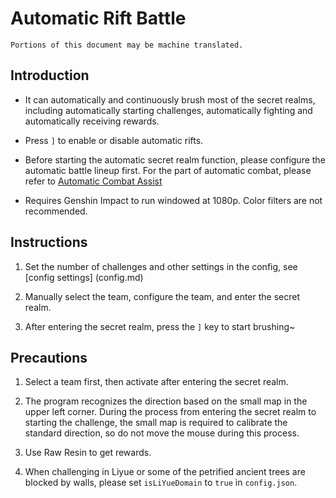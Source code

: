 # Automatic Rift Battle

```
Portions of this document may be machine translated.
```

## Introduction

- It can automatically and continuously brush most of the secret realms, including automatically starting challenges, automatically fighting and automatically receiving rewards.

- Press `]` to enable or disable automatic rifts.

- Before starting the automatic secret realm function, please configure the automatic battle lineup first. For the part of automatic combat, please refer to [Automatic Combat Assist](combat_assi.md)

- Requires Genshin Impact to run windowed at 1080p. Color filters are not recommended.

## Instructions

1. Set the number of challenges and other settings in the config, see [config settings] (config.md)

2. Manually select the team, configure the team, and enter the secret realm.

3. After entering the secret realm, press the `]` key to start brushing~

## Precautions

1. Select a team first, then activate after entering the secret realm.

2. The program recognizes the direction based on the small map in the upper left corner. During the process from entering the secret realm to starting the challenge, the small map is required to calibrate the standard direction, so do not move the mouse during this process.

3. Use Raw Resin to get rewards.

4. When challenging in Liyue or some of the petrified ancient trees are blocked by walls, please set `isLiYueDomain` to `true` in `config.json`.